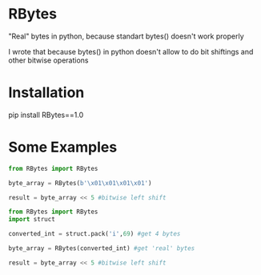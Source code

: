 # RBytes
"Real" bytes in python, because standart bytes() doesn't work properly

I wrote that because bytes() in python doesn't allow to do bit shiftings and other bitwise operations

# Installation
pip install RBytes==1.0

# Some Examples

```python
from RBytes import RBytes

byte_array = RBytes(b'\x01\x01\x01\x01')

result = byte_array << 5 #bitwise left shift

```

```python
from RBytes import RBytes
import struct

converted_int = struct.pack('i',69) #get 4 bytes

byte_array = RBytes(converted_int) #get 'real' bytes

result = byte_array << 5 #bitwise left shift

```
